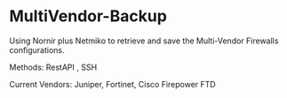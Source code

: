# MultiVendor-Backup
Using Nornir plus Netmiko to retrieve and save the Multi-Vendor Firewalls configurations. 


Methods: RestAPI , SSH

Current Vendors: Juniper, Fortinet, Cisco Firepower FTD
